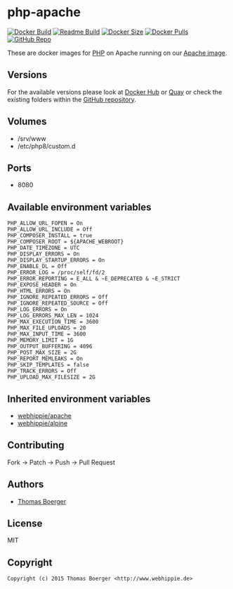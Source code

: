 # php-apache

[![Docker Build](https://github.com/dockhippie/php-apache/workflows/docker/badge.svg)](https://github.com/dockhippie/php-apache/actions?query=workflow%3Adocker) [![Readme Build](https://github.com/dockhippie/php-apache/workflows/readme/badge.svg)](https://github.com/dockhippie/php-apache/actions?query=workflow%3Areadme) [![Docker Size](https://img.shields.io/docker/image-size/webhippie/php-apache/latest)](#) [![Docker Pulls](https://img.shields.io/docker/pulls/webhippie/php-apache)](https://hub.docker.com/r/webhippie/php-apache) [![GitHub Repo](https://img.shields.io/badge/github-repo-yellowgreen)](https://github.com/dockhippie/php-apache)

These are docker images for [PHP](https://secure.php.net) on Apache running on our [Apache image](https://github.com/dockhippie/apache).

## Versions

For the available versions please look at [Docker Hub](https://hub.docker.com/r/webhippie/php-apache/tags) or [Quay](https://quay.io/repository/webhippie/php-apache?tab=tags) or check the existing folders within the [GitHub repository](https://github.com/dockhippie/php-apache).

## Volumes

* /srv/www
* /etc/php8/custom.d

## Ports

* 8080

## Available environment variables

```console
PHP_ALLOW_URL_FOPEN = On
PHP_ALLOW_URL_INCLUDE = Off
PHP_COMPOSER_INSTALL = true
PHP_COMPOSER_ROOT = ${APACHE_WEBROOT}
PHP_DATE_TIMEZONE = UTC
PHP_DISPLAY_ERRORS = On
PHP_DISPLAY_STARTUP_ERRORS = On
PHP_ENABLE_DL = Off
PHP_ERROR_LOG = /proc/self/fd/2
PHP_ERROR_REPORTING = E_ALL & ~E_DEPRECATED & ~E_STRICT
PHP_EXPOSE_HEADER = On
PHP_HTML_ERRORS = On
PHP_IGNORE_REPEATED_ERRORS = Off
PHP_IGNORE_REPEATED_SOURCE = Off
PHP_LOG_ERRORS = On
PHP_LOG_ERRORS_MAX_LEN = 1024
PHP_MAX_EXECUTION_TIME = 3600
PHP_MAX_FILE_UPLOADS = 20
PHP_MAX_INPUT_TIME = 3600
PHP_MEMORY_LIMIT = 1G
PHP_OUTPUT_BUFFERING = 4096
PHP_POST_MAX_SIZE = 2G
PHP_REPORT_MEMLEAKS = On
PHP_SKIP_TEMPLATES = false
PHP_TRACK_ERRORS = Off
PHP_UPLOAD_MAX_FILESIZE = 2G
```

## Inherited environment variables

*  [webhippie/apache](https://github.com/dockhippie/apache#available-environment-variables)
*  [webhippie/alpine](https://github.com/dockhippie/alpine#available-environment-variables)

## Contributing

Fork -> Patch -> Push -> Pull Request

## Authors

*  [Thomas Boerger](https://github.com/tboerger)

## License

MIT

## Copyright

```console
Copyright (c) 2015 Thomas Boerger <http://www.webhippie.de>
```
